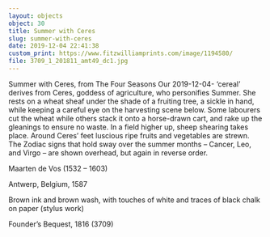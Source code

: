 ```yaml
---
layout: objects
object: 30
title: Summer with Ceres
slug: summer-with-ceres
date: 2019-12-04 22:41:38
custom_print: https://www.fitzwilliamprints.com/image/1194580/
file: 3709_1_201811_amt49_dc1.jpg
---
```

Summer with Ceres, from The Four Seasons  Our 2019-12-04- ‘cereal’ derives from Ceres, goddess of agriculture, who personifies Summer. She rests on a wheat sheaf under the shade of a fruiting tree, a sickle in hand, while keeping  a careful eye on the harvesting scene below. Some labourers cut the wheat while others stack it onto a horse-drawn cart, and rake up the gleanings to ensure no waste. In a field higher up, sheep shearing takes place. Around Ceres’ feet luscious ripe fruits and vegetables are strewn. The Zodiac signs that hold sway over the summer months – Cancer, Leo, and Virgo – are shown overhead, but again in reverse order.

Maarten de Vos (1532 – 1603)  

Antwerp, Belgium, 1587  

Brown ink and brown wash, with touches of white and traces of black chalk on paper (stylus work)  

Founder’s Bequest, 1816 (3709)
